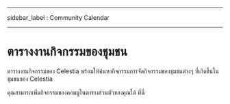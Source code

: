 - - -
sidebar_label : Community Calendar
- - -

# ตารางงานกิจกรรมของชุมชน

ตารางงานกิจกรรมของ Celestia พร้อมให้ค้นหากิจกรรมการจัดกิจกรรมของชุมชนต่างๆ ที่เกิดขึ้นในชุมชนของ Celestia

คุณสามารถเพิ่มกิจกรรมของคอมมูในตารางส่วนตัวของคุณได้ ที่นี่
